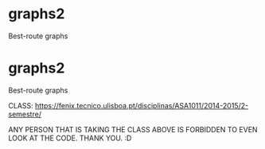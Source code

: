 # graphs2
Best-route graphs
# graphs2
Best-route graphs

CLASS: https://fenix.tecnico.ulisboa.pt/disciplinas/ASA1011/2014-2015/2-semestre/

ANY PERSON THAT IS TAKING THE CLASS ABOVE IS FORBIDDEN TO EVEN LOOK AT THE CODE. THANK YOU. :D
